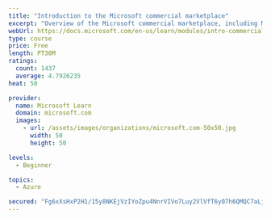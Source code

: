 ```yaml
---
title: "Introduction to the Microsoft commercial marketplace"
excerpt: "Overview of the Microsoft commercial marketplace, including Microsoft AppSource, Azure Marketplace, offer types, and Marketplace Rewards"
webUrl: https://docs.microsoft.com/en-us/learn/modules/intro-commercial-marketplace/
type: course
price: Free
length: PT30M
ratings:
  count: 1437
  average: 4.7926235
heat: 50

provider:
  name: Microsoft Learn
  domain: microsoft.com
  images:
    - url: /assets/images/organizations/microsoft.com-50x50.jpg
      width: 50
      height: 50

levels:
  - Beginner

topics:
  - Azure

secured: "Fg6xXsHxP2H1/15y8NKEjVzIYoZpu4NnrVIVo7Luy2VlVfT6y07h6QMQC7aLjkcfIJSnA1R6B4trjn/4efVFf193Q2+Sz5lEEwEEu0tQSwhmvqz2GjxTHDsiVqcARCVKgPOxfvo9DQjayIvYirymT6iBcO4WpfaHQnKsQv/XYRvCUMm2OH/FPQhDyGlkacGlRSOA4RATRvnst48PhP5ayFN+hVs5Bg0tG0Q0OB76/VtfhxTeF4xYXOaLMG6kMOdQe6QutC7dkypNAaxHPNWjvzjrPQQxnYyMJiXHUE9RknEpXmtMARQxYToDDLW+s72UCMNgC1mvrcBK7BDV2oEIQ3MM5YRoyFg04pVjFP+l9Vqj9U668eB/YqZVZY9GVt5ZnDG1Ux6vRKtYNOfzDH69uSykzqOIuApyWq+c1BXbDOA=;PJPcM+4IgllEQYHNFWz5fQ=="
---
```



